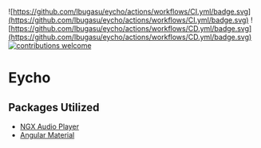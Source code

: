 ![https://github.com/lbugasu/eycho/actions/workflows/CI.yml/badge.svg](https://github.com/lbugasu/eycho/actions/workflows/CI.yml/badge.svg)
![https://github.com/lbugasu/eycho/actions/workflows/CD.yml/badge.svg](https://github.com/lbugasu/eycho/actions/workflows/CD.yml/badge.svg)
[![contributions welcome](https://img.shields.io/badge/contributions-welcome-brightgreen.svg?style=flat)](https://github.com/dwyl/esta/issues)


# Eycho

## Packages Utilized
- [NGX Audio Player](https://vmudigal.github.io/ngx-audio-player/guide/getting-started)
- [Angular Material](https://material.angular.io/)
